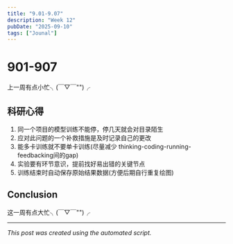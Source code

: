 ```yaml
---
title: "9.01-9.07"
description: "Week 12"
pubDate: "2025-09-10"
tags: ["Jounal"]
---
```


# 901-907

上一周有点小忙╮(￣▽￣"")╭

## 科研心得

1. 同一个项目的模型训练不能停，停几天就会对目录陌生
2. 应对此问题的一个补救措施是及时记录自己的更改
3. 能多卡训练就不要单卡训练(尽量减少 thinking-coding-running-feedbacking间的gap)
4. 实验要有环节意识，提前找好易出错的关键节点
5. 训练结束时自动保存原始结果数据(方便后期自行重复绘图)

## Conclusion

这一周有点大忙╮(￣▽￣"")╭

---

*This post was created using the automated script.*

